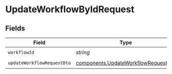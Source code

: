 # UpdateWorkflowByIdRequest


## Fields

| Field                                                                                      | Type                                                                                       | Required                                                                                   | Description                                                                                |
| ------------------------------------------------------------------------------------------ | ------------------------------------------------------------------------------------------ | ------------------------------------------------------------------------------------------ | ------------------------------------------------------------------------------------------ |
| `workflowId`                                                                               | *string*                                                                                   | :heavy_check_mark:                                                                         | N/A                                                                                        |
| `updateWorkflowRequestDto`                                                                 | [components.UpdateWorkflowRequestDto](../../models/components/updateworkflowrequestdto.md) | :heavy_check_mark:                                                                         | N/A                                                                                        |